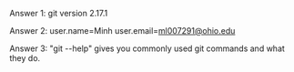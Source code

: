 Answer 1: git version 2.17.1

Answer 2: 
user.name=Minh
user.email=ml007291@ohio.edu

Answer 3:
"git --help" gives you commonly used git commands and what they do.
